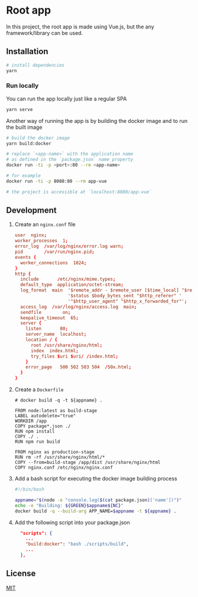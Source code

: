 # Root app

In this project, the root app is made using Vue.js, but the any framework/library can be used.

## Installation

```bash
# install dependencies
yarn
```

### Run locally

You can run the app locally just like a regular SPA

```bash
yarn serve
```

Another way of running the app is by building the docker image and to run the built image

```bash
# build the docker image
yarn build:docker

# replace `<app-name>` with the application name
# as defined in the `package.json` name property
docker run -ti -p <port>:80 --rm <app-name>

# for example
docker run -ti -p 8080:80 --rm app-vue

# the project is accessible at `localhost:8080/app-vue`
```

## Development

1. Create an `nginx.conf` file

    ```conf
    user  nginx;
    worker_processes  1;
    error_log  /var/log/nginx/error.log warn;
    pid        /var/run/nginx.pid;
    events {
      worker_connections  1024;
    }
    http {
      include       /etc/nginx/mime.types;
      default_type  application/octet-stream;
      log_format  main  '$remote_addr - $remote_user [$time_local] "$request" '
                        '$status $body_bytes_sent "$http_referer" '
                        '"$http_user_agent" "$http_x_forwarded_for"';
      access_log  /var/log/nginx/access.log  main;
      sendfile        on;
      keepalive_timeout  65;
      server {
        listen       80;
        server_name  localhost;
        location / {
          root /usr/share/nginx/html;
          index  index.html;
          try_files $uri $uri/ /index.html;
        }
        error_page   500 502 503 504  /50x.html;
      }
    }
    ```

1. Create a `Dockerfile`

    ```docker
    # docker build -q -t ${appname} .

    FROM node:latest as build-stage
    LABEL autodelete="true"
    WORKDIR /app
    COPY package*.json ./
    RUN npm install
    COPY ./ .
    RUN npm run build

    FROM nginx as production-stage
    RUN rm -rf /usr/share/nginx/html/*
    COPY --from=build-stage /app/dist /usr/share/nginx/html
    COPY nginx.conf /etc/nginx/nginx.conf
    ```

1. Add a bash script for executing the docker image building process

    ```bash
    #!/bin/bash

    appname="$(node -e "console.log($(cat package.json)['name'])")"
    echo -e "Building: ${GREEN}$appname${NC}"
    docker build -q --build-arg APP_NAME=$appname -t ${appname} .
    ```

1. Add the following script into your package.json

    ```json
      "scripts": {
        ...
        "build:docker": "bash ./scripts/build",
        ...
      },
    ```

## License

[MIT](https://choosealicense.com/licenses/mit/)
